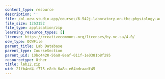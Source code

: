 ```yaml
---
content_type: resource
description: ''
file: /ol-ocw-studio-app/courses/6-542j-laboratory-on-the-physiology-acoustics-and-perception-of-speech-fall-2005/21fb4ed4f775e8cb6a8ae64bdcaadf45_lab12.zip
file_size: 1263152
file_type: application/zip
learning_resource_types: []
license: https://creativecommons.org/licenses/by-nc-sa/4.0/
ocw_type: OCWFile
parent_title: Lab Database
parent_type: CourseSection
parent_uid: 10bc4420-56a8-8eaf-011f-1e0381b8f295
resourcetype: Other
title: lab12.zip
uid: 21fb4ed4-f775-e8cb-6a8a-e64bdcaadf45
---
```

